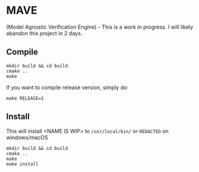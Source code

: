 # MAVE
(Model Agnostic Verification Engine) - This is a work in progress. I will likely abandon this project in 2 days.

## Compile
```
mkdir build && cd build
cmake ..
make
```
If you want to compile release version, simply do:
```
make RELEASE=1
```

## Install
This will install \<NAME IS WIP\> to `/usr/local/bin/` or `REDACTED` on windows/macOS  
```
mkdir build && cd build
cmake ..
make
make install
```

